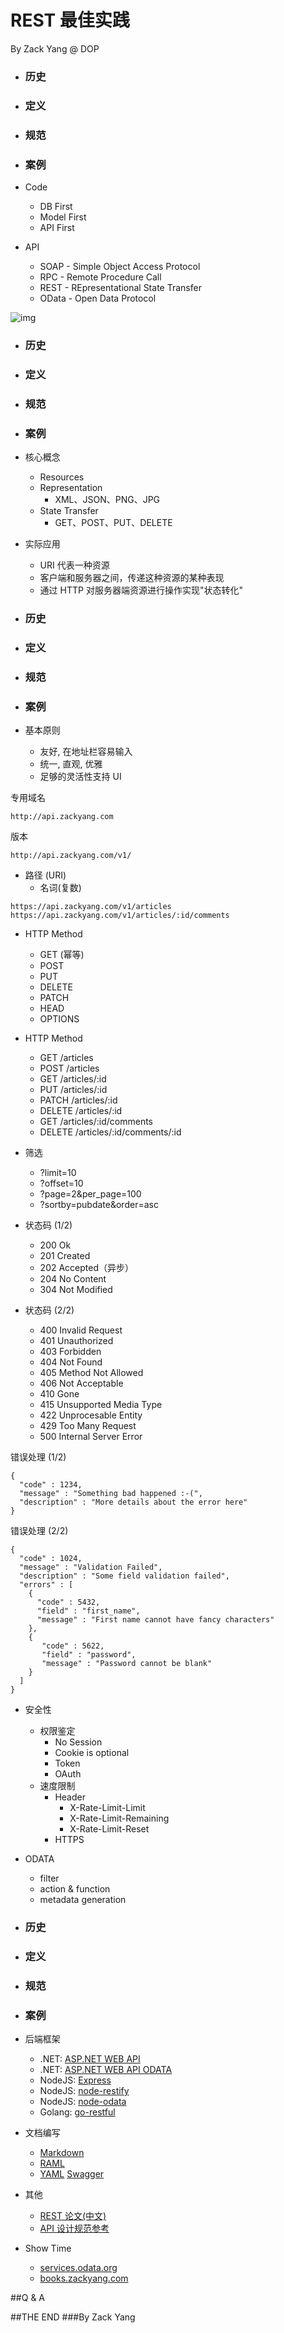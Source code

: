 # REST 最佳实践
By Zack Yang @ DOP


- ### 历史 <!-- .element: class="fragment highlight-blue" data-fragment-index="1" -->
- ### 定义
- ### 规范
- ### 案例



- Code
  * DB First
  * Model First
  * API First



- API
  * SOAP  - Simple Object Access Protocol
  * RPC   - Remote Procedure Call
  * REST  - REpresentational State Transfer 
  * OData  - Open Data Protocol

![img](1.jpg)



- ### 历史
- ### 定义 <!-- .element: class="fragment highlight-blue" data-fragment-index="1" -->
- ### 规范
- ### 案例



- 核心概念
  * Resources
  * Representation
    * XML、JSON、PNG、JPG
  * State Transfer
    * GET、POST、PUT、DELETE



- 实际应用
  - URI 代表一种资源 
  - 客户端和服务器之间，传递这种资源的某种表现 
  - 通过 HTTP 对服务器端资源进行操作实现"状态转化" 



- ### 历史
- ### 定义
- ### 规范 <!-- .element: class="fragment highlight-blue" data-fragment-index="1" -->
- ### 案例



- 基本原则
  * 友好, 在地址栏容易输入 
  * 统一, 直观, 优雅
  * 足够的灵活性支持 UI



专用域名

```
http://api.zackyang.com
```



版本
```
http://api.zackyang.com/v1/
```



- 路径 (URI)
  - 名词(复数)

```
https://api.zackyang.com/v1/articles
https://api.zackyang.com/v1/articles/:id/comments
```



- HTTP Method
  * GET (幂等)
  * POST
  * PUT
  * DELETE
  * PATCH
  * HEAD
  * OPTIONS



- HTTP Method
  * GET /articles
  * POST /articles
  * GET /articles/:id
  * PUT /articles/:id
  * PATCH /articles/:id
  * DELETE /articles/:id
  * GET /articles/:id/comments
  * DELETE /articles/:id/comments/:id



- 筛选
  * ?limit=10
  * ?offset=10
  * ?page=2&per_page=100
  * ?sortby=pubdate&order=asc



- 状态码 (1/2)
  * 200 Ok
  * 201 Created
  * 202 Accepted（异步）
  * 204 No Content
  * 304 Not Modified


- 状态码 (2/2)
  * 400 Invalid Request
  * 401 Unauthorized
  * 403 Forbidden
  * 404 Not Found
  * 405 Method Not Allowed
  * 406 Not Acceptable
  * 410 Gone
  * 415 Unsupported Media Type
  * 422 Unprocesable Entity
  * 429 Too Many Request
  * 500 Internal Server Error



错误处理 (1/2)
```
{
  "code" : 1234,
  "message" : "Something bad happened :-(",
  "description" : "More details about the error here"
}
```


错误处理 (2/2)
```
{
  "code" : 1024,
  "message" : "Validation Failed",
  "description" : "Some field validation failed",
  "errors" : [
    {
      "code" : 5432,
      "field" : "first_name",
      "message" : "First name cannot have fancy characters"
    },
    {
       "code" : 5622,
       "field" : "password",
       "message" : "Password cannot be blank"
    }
  ]
}
```



- 安全性
  * 权限鉴定
    * No Session
    * Cookie is optional
    * Token
    * OAuth
  * 速度限制
    * Header
      * X-Rate-Limit-Limit
      * X-Rate-Limit-Remaining
      * X-Rate-Limit-Reset
    * HTTPS



- ODATA
  * filter
  * action & function
  * metadata generation



- ### 历史
- ### 定义
- ### 规范
- ### 案例 <!-- .element: class="fragment highlight-blue" data-fragment-index="1" -->



- 后端框架
  * .NET: [ASP.NET WEB API](http://www.asp.net/web-api)
  * .NET: [ASP.NET WEB API ODATA](http://www.asp.net/web-api/overview/odata-support-in-aspnet-web-api)
  * NodeJS: [Express](https://github.com/strongloop/express)
  * NodeJS: [node-restify](https://github.com/mcavage/node-restify)
  * NodeJS: [node-odata](https://github.com/TossShinHwa/node-odata)
  * Golang: [go-restful](https://github.com/emicklei/go-restful)



- 文档编写
  * [Markdown](http://wowubuntu.com/markdown/)
  * [RAML](http://raml.org/)
  * [YAML](http://yaml.org/) [Swagger](http://swagger.io/)



- 其他
  * [REST 论文(中文)](https://mysql-udf-http.googlecode.com/files/REST_cn.pdf)
  * [API 设计规范参考](https://github.com/interagent/http-api-design)



- Show Time
  * [services.odata.org](http://services.odata.org/v4/OData/OData.svc/Products)
  * [books.zackyang.com](http://books.zackyang.com/odata/books)



##Q & A



##THE END
###By Zack Yang
